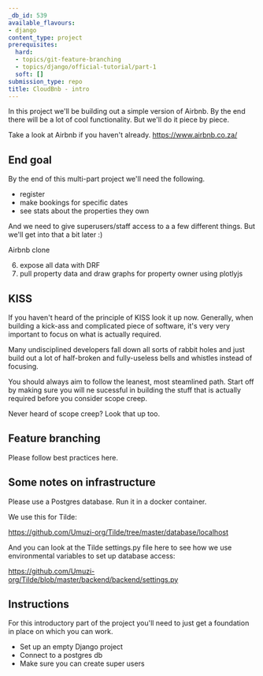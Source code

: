 ```yaml
---
_db_id: 539
available_flavours:
- django
content_type: project
prerequisites:
  hard:
  - topics/git-feature-branching
  - topics/django/official-tutorial/part-1
  soft: []
submission_type: repo
title: CloudBnb - intro
---
```


In this project we'll be building out a simple version of Airbnb. By the end there will be a lot of cool functionality. But we'll do it piece by piece.

Take a look at Airbnb if you haven't already. https://www.airbnb.co.za/

## End goal

By the end of this multi-part project we'll need the following.

- register
- make bookings for specific dates
- see stats about the properties they own

And we need to give superusers/staff access to a a few different things. But we'll get into that a bit later :)

Airbnb clone

6. expose all data with DRF
7. pull property data and draw graphs for property owner using plotlyjs

## KISS

If you haven't heard of the principle of KISS look it up now. Generally, when building a kick-ass and complicated piece of software, it's very very important to focus on what is actually required.

Many undisciplined developers fall down all sorts of rabbit holes and just build out a lot of half-broken and fully-useless bells and whistles instead of focusing.

You should always aim to follow the leanest, most steamlined path. Start off by making sure you will ne sucessful in building the stuff that is actually required before you consider scope creep.

Never heard of scope creep? Look that up too.

## Feature branching

Please follow best practices here.

## Some notes on infrastructure

Please use a Postgres database. Run it in a docker container.

We use this for Tilde:

https://github.com/Umuzi-org/Tilde/tree/master/database/localhost

And you can look at the Tilde settings.py file here to see how we use environmental variables to set up database access:

https://github.com/Umuzi-org/Tilde/blob/master/backend/backend/settings.py

## Instructions

For this introductory part of the project you'll need to just get a foundation in place on which you can work.

- Set up an empty Django project
- Connect to a postgres db
- Make sure you can create super users